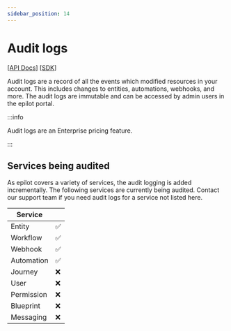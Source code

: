 ```yaml
---
sidebar_position: 14
---
```


# Audit logs

[[API Docs](/api/audit-logs)]
[[SDK](https://www.npmjs.com/package/@epilot/audit-logs-client)]

Audit logs are a record of all the events which modified resources in your account. This includes changes to entities, automations, webhooks, and more. The audit logs are immutable and can be accessed by admin users in the epilot portal.


:::info

Audit logs are an Enterprise pricing feature.

:::

## Services being audited
As epilot covers a variety of services, the audit logging is added incrementally. The following services are currently being audited. Contact our support team if you need audit logs for a service not listed here.


| Service  	|    |
|----------	|----------	|
| Entity   	| ✅      	|
| Workflow 	| ✅      	|
| Webhook  	| ✅      	|
| Automation| ✅      	|
| Journey  	| ❌       	|
| User     	| ❌       	|
| Permission     	| ❌       	|
| Blueprint     	| ❌       	|
| Messaging     	| ❌       	|
